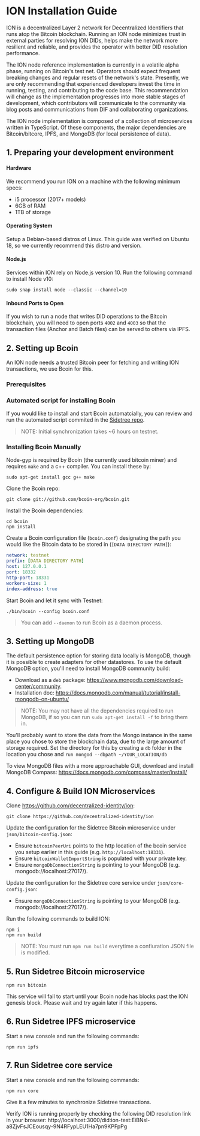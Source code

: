 # ION Installation Guide

ION is a decentralized Layer 2 network for Decentralized Identifiers that runs atop the Bitcoin blockchain. Running an ION node minimizes trust in external parties for resolving ION DIDs, helps make the network more resilient and reliable, and provides the operator with better DID resolution performance.

The ION node reference implementation is currently in a volatile alpha phase, running on Bitcoin's test net. Operators should expect frequent breaking changes and regular resets of the network's state. Presently, we are only recommending that experienced developers invest the time in running, testing, and contributing to the code base. This recommendation will change as the implementation progresses into more stable stages of development, which contributors will communicate to the community via blog posts and communications from DIF and collaborating organizations.

The ION node implementation is composed of a collection of microservices written in TypeScript. Of these components, the major dependencies are Bitcoin/bitcore, IPFS, and MongoDB (for local persistence of data).

## 1. Preparing your development environment

#### Hardware

We recommend you run ION on a machine with the following minimum specs:

- i5 processor (2017+ models)
- 6GB of RAM
- 1TB of storage

#### Operating System

Setup a Debian-based distros of Linux. This guide was verified on Ubuntu 18, so we currently recommend this distro and version. 

#### Node.js

Services within ION rely on Node.js version 10. Run the following command to install Node v10:
```
sudo snap install node --classic --channel=10
```

#### Inbound Ports to Open

If you wish to run a node that writes DID operations to the Bitcoin blockchain, you will need to open ports `4002` and `4003` so that the transaction files (Anchor and Batch files) can be served to others via IPFS.

## 2. Setting up Bcoin

An ION node needs a trusted Bitcoin peer for fetching and writing ION transactions, we use Bcoin for this.

### Prerequisites

### Automated script for installing Bcoin

If you would like to install and start Bcoin automatcially, you can review and run the automated script commited in the [Sidetree repo](https://github.com/decentralized-identity/sidetree/blob/master/lib/bitcoin/start.sh).

> NOTE: Initial synchronization takes ~6 hours on testnet.

### Installing Bcoin Manually

Node-gyp is required by Bcoin (the currently used bitcoin miner) and requires `make` and a c++ compiler. You can install these by:
```
sudo apt-get install gcc g++ make
```

Clone the Bcoin repo:
```
git clone git://github.com/bcoin-org/bcoin.git
```

Install the Bcoin dependencies:
```
cd bcoin
npm install
```

Create a Bcoin configuration file (`bcoin.conf`) designating the path you would like the Bitcoin data to be stored in (`[DATA DIRECTORY PATH]`):
```yaml
network: testnet
prefix: [DATA DIRECTORY PATH]
host: 127.0.0.1
port: 18332
http-port: 18331
workers-size: 1
index-address: true
```

Start Bcoin and let it sync with Testnet:
```
./bin/bcoin --config bcoin.conf
```
> You can add `--daemon` to run Bcoin as a daemon process.
    
## 3. Setting up MongoDB

The default persistence option for storing data locally is MongoDB, though it is possible to create adapters for other datastores. To use the default MongoDB option, you'll need to install MongoDB community build:

- Download as a `deb` package: https://www.mongodb.com/download-center/community.
- Installation doc: https://docs.mongodb.com/manual/tutorial/install-mongodb-on-ubuntu/

> NOTE: You may not have all the dependencies required to run MongoDB, if so you can run `sudo apt-get install -f` to bring them in.

You'll probably want to store the data from the Mongo instance in the same place you chose to store the blockchain data, due to the large amount of storage required. Set the directory for this by creating a `db` folder in the location you chose and `run mongod --dbpath ~/YOUR_LOCATION/db`

To view MongoDB files with a more approachable GUI, download and install MongoDB Compass: https://docs.mongodb.com/compass/master/install/

## 4. Configure & Build ION Microservices

Clone https://github.com/decentralized-identity/ion:
```
git clone https://github.com/decentralized-identity/ion
```

Update the configuration for the Sidetree Bitcoin microservice under `json/bitcoin-config.json`:

  - Ensure `bitcoinPeerUri` points to the http location of the bcoin service you setup earlier in this guide (e.g. `http://localhost:18331`).
  - Ensure `bitcoinWalletImportString` is populated with your private key.
  - Ensure `mongoDbConnectionString` is pointing to your MongoDB (e.g. mongodb://localhost:27017/).
  
Update the configuration for the Sidetree core service under `json/core-config.json`:

  - Ensure `mongoDbConnectionString` is pointing to your MongoDB (e.g. mongodb://localhost:27017/).

Run the following commands to build ION:
```
npm i
npm run build
```

> NOTE: You must run `npm run build` everytime a confiuration JSON file is modified.

## 5. Run Sidetree Bitcoin microservice
```
npm run bitcoin
```
This service will fail to start until your Bcoin node has blocks past the ION genesis block. Please wait and try again later if this happens.

## 6. Run Sidetree IPFS microservice

Start a new console and run the following commands:
```
npm run ipfs
```

## 7. Run Sidetree core service

Start a new console and run the following commands:
```
npm run core
```
Give it a few minutes to synchronize Sidetree transactions.

Verify ION is running properly by checking the following DID resolution link in your browser: http://localhost:3000/did:ion-test:EiBNsl-a8ZjvFsJCEousqy-9N4RFypLEU1Ha7pn9KPFpPg
